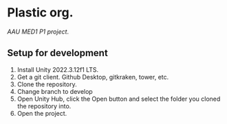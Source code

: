 # Plastic org.

_AAU MED1 P1 project_.

## Setup for development

1. Install Unity 2022.3.12f1 LTS.
2. Get a git client. Github Desktop, gitkraken, tower, etc.
3. Clone the repository.
4. Change branch to develop
5. Open Unity Hub, click the Open button and select the folder you cloned the repository into.
6. Open the project.
